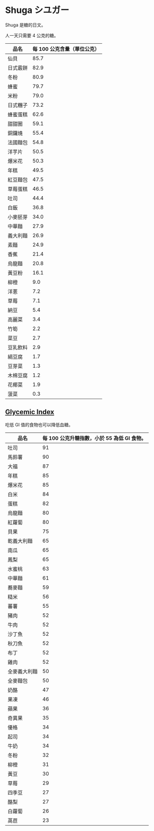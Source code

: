 # Shuga シユガー

Shuga 是糖的日文。

人一天只需要 4 公克的糖。

|品名|每 100 公克含量（單位公克）|
|----|----|
| 仙貝 | 85.7 |
| 日式霰餅 | 82.9 |
| 冬粉 | 80.9 |
| 蜂蜜 | 79.7 |
| 米粉 | 79.0 |
| 日式糰子 | 73.2 |
| 蜂蜜蛋糕 | 62.6 |
| 甜甜圈 | 59.1 |
| 銅鑼燒 | 55.4 |
| 法國麵包 | 54.8 |
| 洋芋片 | 50.5 |
| 爆米花 | 50.3 |
| 年糕 | 49.5 |
| 紅豆麵包 | 47.5 |
| 草莓蛋糕 | 46.5 |
| 吐司 | 44.4 |
| 白飯 | 36.8 |
| 小麥胚芽 | 34.0 |
| 中華麵 | 27.9 |
| 義大利麵 | 26.9 |
| 素麵 | 24.9 |
| 香蕉 | 21.4 |
| 烏龍麵 | 20.8 |
| 黃豆粉 | 16.1 |
| 柳橙 | 9.0 |
| 洋蔥 | 7.2 |
| 草莓 | 7.1 |
| 納豆 | 5.4 |
| 高麗菜 | 3.4 |
| 竹筍 | 2.2 |
| 菜豆 | 2.7 |
| 豆乳飲料 | 2.9 |
| 絹豆腐 | 1.7 |
| 豆芽菜 | 1.3 |
| 木棉豆腐 | 1.2 |
| 花椰菜 | 1.9 |
| 菠菜 | 0.3 |

## [Glycemic Index](https://en.wikipedia.org/wiki/Glycemic_index)

吃低 GI 值的食物也可以降低血糖。

|品名|每 100 公克升糖指數，小於 55 為低 GI 食物。|
|----|----|
| 吐司 | 91 |
| 馬鈴薯 | 90 |
| 大福 | 87 |
| 年糕 | 85 |
| 爆米花 | 85 |
| 白米 | 84 |
| 蛋糕 | 82 |
| 烏龍麵 | 80 |
| 紅蘿蔔 | 80 |
| 貝果 | 75 |
| 乾義大利麵 | 65 |
| 南瓜 | 65 |
| 鳳梨 | 65 |
| 水蜜桃 | 63 |
| 中華麵 | 61 |
| 蕎麥麵 | 59 |
| 糙米 | 56 |
| 蕃薯 | 55 |
| 豬肉 | 52 |
| 牛肉 | 52 |
| 沙丁魚 | 52 |
| 秋刀魚 | 52 |
| 布丁 | 52 |
| 雞肉 | 52 |
| 全麥義大利麵 | 50 |
| 全麥麵包 | 50 |
| 奶酪 | 47 |
| 果凍 | 46 |
| 蘋果 | 36 |
| 奇異果 | 35 |
| 優格 | 34 |
| 起司 | 34 |
| 牛奶 | 34 |
| 冬粉 | 32 |
| 柳橙 | 31 |
| 黃豆 | 30 |
| 草莓 | 29 |
| 四季豆 | 27 |
| 酪梨 | 27 |
| 白蘿蔔 | 26 |
| 萵苣 | 23 |
